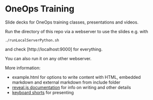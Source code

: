 # OneOps Training

Slide decks for OneOps training classes, presentations and videos.

Run the directory of this repo via a webserver to use the slides e.g. with

```
./runLocalServerPython.sh
```

and check [http://localhost:9000] for everything. 

You can also run it on any other webserver.

More information:

- example.html for options to write content with HTML, embedded markdown and external markdown from include folder
- [reveal.js documentation](https://github.com/hakimel/reveal.js/) for info on writing and other details
- [keyboard shorts](https://github.com/hakimel/reveal.js/wiki/Keyboard-Shortcuts) for presenting

